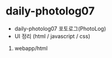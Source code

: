 # daily-photolog07
 - daily-photolog07 포토로그(PhotoLog)
 - UI 정리 (html / javascript / css)
 
1) webapp/html
